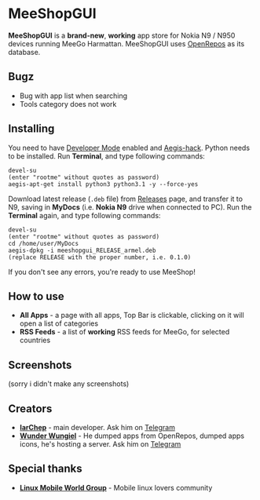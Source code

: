 # MeeShopGUI

**MeeShopGUI** is a **brand-new**, **working** app store for Nokia N9 / N950 devices running MeeGo Harmattan. MeeShopGUI uses [OpenRepos](http://openrepos.net) as its database.

## Bugz
* Bug with app list when searching
* Tools category does not work

## Installing

You need to have [Developer Mode](http://wunderwungiel.pl/MeeGo/posts/devmode-22.04.2023.html) enabled and [Aegis-hack](https://talk.maemo.org/showthread.php?t=90750).
Python needs to be installed. Run **Terminal**, and type following commands:

    devel-su
    (enter "rootme" without quotes as password)
    aegis-apt-get install python3 python3.1 -y --force-yes

Download latest release (`.deb` file) from [Releases](https://github.com/YaroslavChepel/MeeShopGUI/releases) page, and transfer it to N9, saving in **MyDocs** (i.e. **Nokia N9** drive when connected to PC).
Run the **Terminal** again, and type following commands:

    devel-su
    (enter "rootme" without quotes as password)
    cd /home/user/MyDocs
    aegis-dpkg -i meeshopgui_RELEASE_armel.deb
    (replace RELEASE with the proper number, i.e. 0.1.0)
If you don't see any errors, you're ready to use MeeShop!

## How to use
- **All Apps** - a page with all apps, Top Bar is clickable, сlicking on it will open a list of categories
- **RSS Feeds** - a list of **working** RSS feeds for MeeGo, for selected countries

## Screenshots
  (sorry i didn't make any screenshots)
  
## Creators
- [**IarChep**](https://github.com/YaroslavChepel) - main developer. Ask him on [Telegram](https://t.me/iaroslavchep)
- [**Wunder Wungiel**](https://github.com/WunderWungiel) - He dumped apps from OpenRepos, dumped apps icons, he's hosting a server. Ask him on [Telegram](https://t.me/WunderW_PL)

## Special thanks
- [**Linux Mobile World Group**](https://t.me/linuxmobile_world) - Mobile linux lovers community
